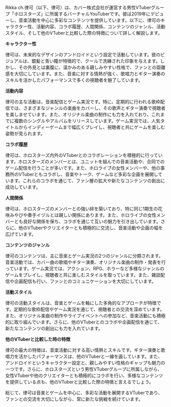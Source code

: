 Rikka ch.律可（以下、律可）は、カバー株式会社が運営する男性VTuberグループ「ホロスターズ」に所属するバーチャルYouTuberです。彼は2019年にデビューし、音楽活動を中心に多彩なコンテンツを提供しています。以下に、律可のキャラクター性、活動内容、コラボ履歴、人間関係、コンテンツのジャンル、活動スタイル、そして他のVTuberと比較した際の特徴について詳しく解説します。

**キャラクター性**

律可は、未来的なデザインのアンドロイドという設定で活動しています。彼のビジュアルは、銀髪と青い瞳が特徴的で、クールで洗練された印象を与えます。しかし、その外見とは裏腹に、温かみのある親しみやすい性格で、ファンとの距離感を大切にしています。また、音楽に対する情熱が強く、歌唱力とギター演奏のスキルを活かしたパフォーマンスで多くの視聴者を魅了しています。

**活動内容**

律可の主な活動は、音楽配信とゲーム実況です。特に、定期的に行われる歌枠配信では、さまざまなジャンルの楽曲をカバーし、その歌声とギター演奏で視聴者を楽しませています。また、オリジナル楽曲の制作にも力を入れており、これまでに複数のシングルやアルバムをリリースしています。ゲーム実況では、人気タイトルからインディーゲームまで幅広くプレイし、視聴者と共にゲームを楽しむ姿勢が見られます。

**コラボ履歴**

律可は、ホロスターズ内外のVTuberとのコラボレーションを積極的に行っています。ホロスターズのメンバーとは、ユニットを組んでの音楽活動や、合同でのゲーム配信を行うことが多いです。また、ホロライブの女性メンバーや、他の事務所のVTuberともコラボし、音楽やトーク、ゲームなど多彩な企画を展開しています。これらのコラボを通じて、ファン層の拡大や新たなコンテンツの創出に成功しています。

**人間関係**

律可は、ホロスターズのメンバーとの強い絆を築いており、特に同じ1期生の花咲みやびや奏手イヅルとは親しい関係にあります。また、ホロライブの女性メンバーとも良好な関係を保ち、コラボを通じて互いの魅力を引き出しています。さらに、他のVTuberやクリエイターとも積極的に交流し、音楽活動や企画の幅を広げています。

**コンテンツのジャンル**

律可のコンテンツは、主に音楽とゲーム実況の2つのジャンルに分類されます。音楽活動では、カバー曲の歌唱やギター演奏、オリジナル楽曲の制作・発表を行っています。ゲーム実況では、アクション、RPG、ホラーなど多様なジャンルのゲームをプレイし、視聴者と共に楽しむスタイルを取っています。また、雑談配信や企画配信も行い、ファンとのコミュニケーションを大切にしています。

**活動スタイル**

律可の活動スタイルは、音楽とゲームを軸にした多角的なアプローチが特徴です。定期的な歌枠配信やゲーム実況を通じて、視聴者との交流を深めています。また、オリジナル楽曲の制作やライブイベントへの参加など、音楽活動にも積極的に取り組んでいます。さらに、他のVTuberとのコラボや企画配信を通じて、新たなコンテンツの創出にも力を入れています。

**他のVTuberと比較した時の特徴**

律可の最大の特徴は、音楽活動に対する高い情熱とスキルです。ギター演奏と歌唱力を活かしたパフォーマンスは、他のVTuberと一線を画しています。また、アンドロイドというキャラクター設定と、親しみやすい性格のギャップも魅力の一つです。さらに、ホロスターズという男性VTuberグループに所属しながら、女性VTuberや他のクリエイターとも積極的にコラボを行い、多様なコンテンツを提供している点も、他のVTuberと比較した際の特徴と言えるでしょう。

総じて、律可は音楽とゲームを中心に、多彩な活動を展開するVTuberであり、ファンとの交流を大切にしながら、常に新たな挑戦を続けています。 